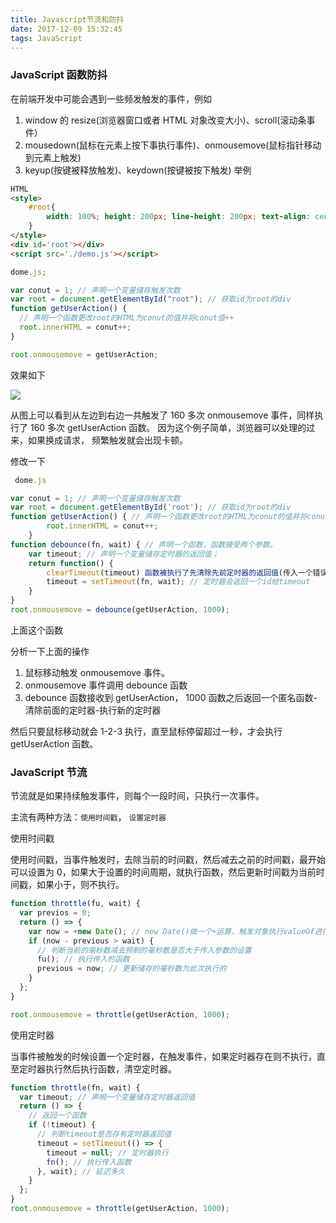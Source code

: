 ```yaml
---
title: Javascript节流和防抖
date: 2017-12-09 15:32:45
tags: JavaScript
---
```


### JavaScript 函数防抖

在前端开发中可能会遇到一些频发触发的事件，例如

1. window 的 resize(浏览器窗口或者 HTML 对象改变大小)、scroll(滚动条事件）
2. mousedown(鼠标在元素上按下事执行事件)、onmousemove(鼠标指针移动到元素上触发)
3. keyup(按键被释放触发)、keydown(按键被按下触发)
   <!-- more -->
   举例

```HTML
HTML
<style>
	#root{
		width: 100%; height: 200px; line-height: 200px; text-align: center; color: #fff; background-color: #444; font-size: 30px;
	}
</style>
<div id='root'></div>
<script src='./demo.js'></script>

```

```js
dome.js;

var conut = 1; // 声明一个变量储存触发次数
var root = document.getElementById("root"); // 获取id为root的div
function getUserAction() {
  // 声明一个函数更改root的HTML为conut的值并将conut值++
  root.innerHTML = conut++;
}

root.onmousemove = getUserAction;
```

效果如下

![](https://github.com/mqyqingfeng/Blog/raw/master/Images/debounce/debounce.gif)

从图上可以看到从左边到右边一共触发了 160 多次 onmousemove 事件，同样执行了 160 多次 getUserAction 函数。
因为这个例子简单，浏览器可以处理的过来，如果换成请求， 频繁触发就会出现卡顿。

修改一下

```js
 dome.js

var conut = 1; // 声明一个变量储存触发次数
var root = document.getElementById('root'); // 获取id为root的div
function getUserAction() { // 声明一个函数更改root的HTML为conut的值并将conut值++
		root.innerHTML = conut++;
	}
function debounce(fn, wait) { // 声明一个函数，函数接受两个参数。
	var timeout; // 声明一个变量储存定时器的返回值；
	return function() {
		clearTimeout(timeout) 函数被执行了先清除先前定时器的返回值(传入一个错误的ID 给 clearTime 不会有任何影响（也不会抛出异常）)
        timeout = setTimeout(fn, wait); // 定时器会返回一个id给timeout
	}
}
root.onmousemove = debounce(getUserAction, 1000);

```

上面这个函数

分析一下上面的操作

1. 鼠标移动触发 onmousemove 事件。
2. onmousemove 事件调用 debounce 函数
3. debounce 函数接收到 getUserAction， 1000 函数之后返回一个匿名函数-清除前面的定时器-执行新的定时器

然后只要鼠标移动就会 1-2-3 执行，直至鼠标停留超过一秒，才会执行 getUserAction 函数。

### JavaScript 节流

节流就是如果持续触发事件，则每个一段时间，只执行一次事件。

主流有两种方法：`使用时间戳`， `设置定时器`

使用时间戳

使用时间戳，当事件触发时，去除当前的时间戳，然后减去之前的时间戳，最开始可以设置为 0，如果大于设置的时间周期，就执行函数，然后更新时间戳为当前时间戳，如果小于，则不执行。

```js
function throttle(fu, wait) {
  var previos = 0;
  return () => {
    var now = +new Date(); // new Date()做一个+运算，触发对象执行valueOf进行求值得到为毫秒数
    if (now - previous > wait) {
      // 判断当前的毫秒数减去预制的毫秒数是否大于传入参数的设置
      fu(); // 执行传入的函数
      previous = now; // 更新储存的毫秒数为此次执行的
    }
  };
}

root.onmousemove = throttle(getUserAction, 1000);
```

使用定时器

当事件被触发的时候设置一个定时器，在触发事件，如果定时器存在则不执行，直至定时器执行然后执行函数，清空定时器。

```js
function throttle(fn, wait) {
  var timeout; // 声明一个变量储存定时器返回值
  return () => {
    // 返回一个函数
    if (!timeout) {
      // 判断timeout是否存有定时器返回值
      timeout = setTimeout(() => {
        timeout = null; // 定时器执行
        fn(); // 执行传入函数
      }, wait); // 延迟多久
    }
  };
}
root.onmousemove = throttle(getUserAction, 1000);
```
